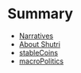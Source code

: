 # Summary

- [Narratives](./shutri.md)
- [About Shutri](./about.md)
- [stableCoins](./stableCoins.md)
- [macroPolitics](./pages/macroPolitics.md)
